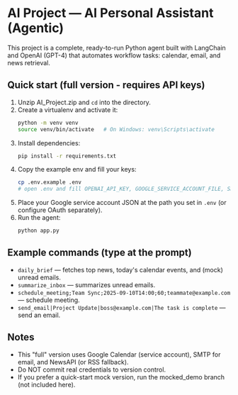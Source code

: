 # AI Project — AI Personal Assistant (Agentic)

This project is a complete, ready-to-run Python agent built with LangChain and OpenAI (GPT-4)
that automates workflow tasks: calendar, email, and news retrieval.

## Quick start (full version - requires API keys)

1. Unzip AI_Project.zip and `cd` into the directory.
2. Create a virtualenv and activate it:
   ```bash
   python -m venv venv
   source venv/bin/activate   # On Windows: venv\Scripts\activate
   ```
3. Install dependencies:
   ```bash
   pip install -r requirements.txt
   ```
4. Copy the example env and fill your keys:
   ```bash
   cp .env.example .env
   # open .env and fill OPENAI_API_KEY, GOOGLE_SERVICE_ACCOUNT_FILE, SMTP credentials, NEWS_API_KEY (optional)
   ```
5. Place your Google service account JSON at the path you set in `.env` (or configure OAuth separately).
6. Run the agent:
   ```bash
   python app.py
   ```

## Example commands (type at the prompt)
- `daily_brief`  — fetches top news, today's calendar events, and (mock) unread emails.
- `summarize_inbox` — summarizes unread emails.
- `schedule_meeting;Team Sync;2025-09-10T14:00;60;teammate@example.com` — schedule meeting.
- `send_email|Project Update|boss@example.com|The task is complete` — send an email.

## Notes
- This "full" version uses Google Calendar (service account), SMTP for email, and NewsAPI (or RSS fallback).
- Do NOT commit real credentials to version control.
- If you prefer a quick-start mock version, run the mocked_demo branch (not included here).
